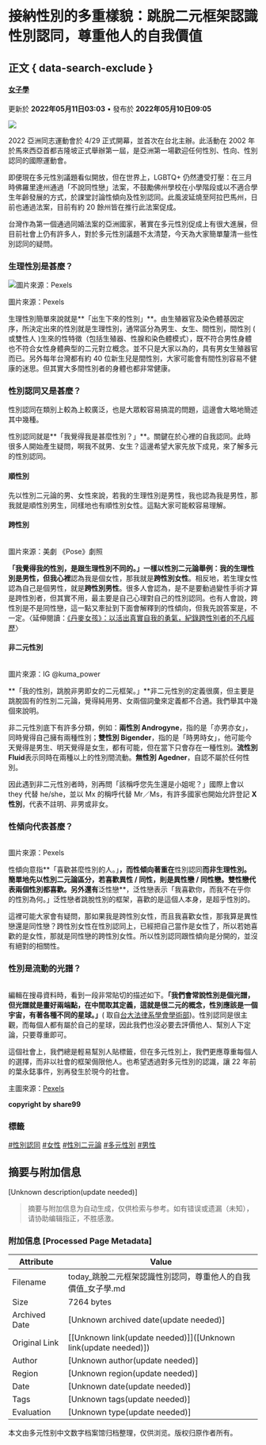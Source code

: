 # 接納性別的多重樣貌：跳脫二元框架認識性別認同，尊重他人的自我價值

## 正文 { data-search-exclude }


#### [女子學](https://today-obs.line-scdn.net/0hVezVCheFCUpHLx1RH1t2HX95BTt0SRNDZRtGezYnU3lsA0YVch1aKWonUmY6TEoaZ0lOeWB8B3pjHBtPcw/w644)

更新於 **2022年05月11日03:03** • 發布於 **2022年05月10日09:05**

![](https://today-obs.line-scdn.net/0hVezVCheFCUpHLx1RH1t2HX95BTt0SRNDZRtGezYnU3lsA0YVch1aKWonUmY6TEoaZ0lOeWB8B3pjHBtPcw/w644)

2022 亞洲同志運動會於 4/29 正式開幕，並首次在台北主辦。此活動在 2002 年於馬來西亞首都吉隆坡正式舉辦第一屆，是亞洲第一場歡迎任何性別、性向、性別認同的國際運動會。

即便現在多元性別議題看似開放，但在世界上，LGBTQ+ 仍然遭受打壓：在三月時佛羅里達州通過「不說同性戀」法案，不鼓勵佛州學校在小學階段或以不適合學生年齡發展的方式，於課堂討論性傾向及性別認同。此風波延燒至阿拉巴馬州，日前也通過法案，目前有約 20 餘州皆在推行此法案促成。

台灣作為第一個通過同婚法案的亞洲國家，著實在多元性別促成上有很大進展，但目前社會上仍有許多人，對於多元性別議題不太清楚，今天為大家簡單釐清一些性別認同的疑問。

### **生理性別是甚麼？**

![圖片來源：Pexels](https://today-obs.line-scdn.net/0hFQgWt-NIGX5aLg1lAlpmKWJ4FQ9pSAN3eE9VSygrQE11Alh_MUlKHXx7R1IkTg4oehsFHXp8FRl0GFgsZg/w644)

圖片來源：Pexels

生理性別簡單來說就是**「出生下來的性別」**。由生殖器官及染色體基因定序，所決定出來的性別就是生理性別，通常區分為男生、女生、間性別，間性別 ( 或雙性人 )生來的性特徵（包括生殖器、性腺和染色體模式），既不符合男性身體也不符合女性身體典型的二元對立概念。並不只是大家以為的，具有男女生殖器官而已。另外每年台灣都有約 40 位新生兒是間性別，大家可能會有間性別容易不健康的迷思。但其實大多間性別者的身體也都非常健康。

### **性別認同又是甚麼？**

性別認同在類別上較為上較廣泛，也是大眾較容易搞混的問題，這邊會大略地簡述其中幾種。

性別認同就是**「我覺得我是甚麼性別？」**。關鍵在於心裡的自我認同。此時很多人開始產生疑問，啊我不就男、女生？這邊希望大家先放下成見，來了解多元的性別認同。

#### **順性別**

先以性別二元論的男、女性來說，若我的生理性別是男性，我也認為我是男性，那我就是順性別男生，同樣地也有順性別女性。這點大家可能較容易理解。

#### **跨性別**

![圖片來源：美劇 《Pose》劇照](data:image/gif;base64,R0lGODlhAQABAIAAAAAAAP///yH5BAEAAAAALAAAAAABAAEAAAIBRAA7)

圖片來源：美劇 《Pose》劇照

**「我覺得我的性別，是跟生理性別不同的。」**一樣以性別二元論舉例：我的生理性別是男性，但我**心裡**認為我是個女性，那我就是**跨性別女性**。相反地，若生理女性認為自己是個男性，就是**跨性別男性**。很多人會認為，是不是要動過變性手術才算是跨性別者，但其實不用，最主要是自己心理對自己的性別認同。也有人會說，跨性別是不是同性戀，這一點又牽扯到下面會解釋到的性傾向，但我先說答案是，不一定。〈延伸閱讀：[《丹麥女孩》：以活出真實自我的勇氣，紀錄跨性別者的不凡經歷](https://share99.com/danish-girl)〉

#### **非二元性別**

![圖片來源：IG @kuma_power](data:image/gif;base64,R0lGODlhAQABAIAAAAAAAP///yH5BAEAAAAALAAAAAABAAEAAAIBRAA7)

圖片來源：IG @kuma_power

**「我的性別，跳脫非男即女的二元框架。」**非二元性別的定義很廣，但主要是跳脫固有的性別二元論，覺得純用男、女兩個詞彙來定義都不合適。我們舉其中幾個來說明。

非二元性別底下有許多分類，例如：**兩性別 Androgyne**，指的是「亦男亦女」，同時覺得自己擁有兩種性別；**雙性別 Bigender**，指的是「時男時女」，他可能今天覺得是男生、明天覺得是女生，都有可能，但在當下只會存在一種性別。**流性別 Fluid**表示同時在兩種以上的性別間流動。**無性別 Agedner**，自認不屬於任何性別。

因此遇到非二元性別者時，別再問「該稱呼您先生還是小姐呢？」國際上會以 they 代替 he/she，並以 Mx 的稱呼代替 Mr／Ms，有許多國家也開始允許登記 **X 性別**，代表不註明、非男或非女。

### **性傾向代表甚麼？**

![圖片來源：Pexels](data:image/gif;base64,R0lGODlhAQABAIAAAAAAAP///yH5BAEAAAAALAAAAAABAAEAAAIBRAA7)

圖片來源：Pexels

性傾向意指**「喜歡甚麼性別的人。」**，而性傾向著重在**性別認同**而非生理性別。簡單地先以性別二元論區分，若喜歡異性 / 同性，則是異性戀 / 同性戀。**雙性戀**代表兩個性別都喜歡。另外還有**泛性戀**，泛性戀表示「我喜歡你，而我不在乎你的性別為何。」泛性戀者跳脫性別的框架，喜歡的是這個人本身，是超乎性別的。

這裡可能大家會有疑問，那如果我是跨性別女性，而且我喜歡女性，那我算是異性戀還是同性戀？跨性別女性在性別認同上，已經把自己當作是女性了，所以若她喜歡的是女性，那就是同性戀的跨性別女性。所以性別認同跟性傾向是分開的，並沒有絕對的相關性。

### **性別是流動的光譜？**

![](data:image/gif;base64,R0lGODlhAQABAIAAAAAAAP///yH5BAEAAAAALAAAAAABAAEAAAIBRAA7)

編輯在搜尋資料時，看到一段非常貼切的描述如下。**「我們會常說性別是個光譜，但光譜就是畫好兩端點，在中間取其定義，這就是很二元的概念，性別應該是一個宇宙，有著各種不同的星球。」**( 取自[台大法律系學會學術部](https://medium.com/@ntulawazaleafestival?source=post_page-----ad12b185efa2--------------------------------))。性別認同是很主觀，而每個人都有屬於自己的星球，因此我們也沒必要去評價他人、幫別人下定論，只要尊重即可。

這個社會上，我們總是輕易幫別人貼標籤，但在多元性別上，我們更應尊重每個人的選擇，而非以社會的框架侷限他人。也希望透過對多元性別的認識，讓 22 年前的葉永鋕事件，別再發生於現今的社會。

主圖來源：[Pexels](https://www.pexels.com/zh-tw/photo/1280638/)

**copyright by share99**

### 標籤
[#性別認同](https://today.line.me/tw/v2/tag/aOvbq2?tag=%E6%80%A7%E5%88%A5%E8%AA%8D%E5%90%8C) 
[#女性](https://today.line.me/tw/v2/tag/wjD0kv?tag=%E5%A5%B3%E6%80%A7) 
[#性別二元論](https://today.line.me/tw/v2/tag/rDQP10?tag=%E6%80%A7%E5%88%A5%E4%BA%8C%E5%85%83%E8%AB%96) 
[#多元性別](https://today.line.me/tw/v2/tag/yQBgnE?tag=%E5%A4%9A%E5%85%83%E6%80%A7%E5%88%A5) 
[#男性](https://today.line.me/tw/v2/tag/XvJlN8?tag=%E7%94%B7%E6%80%A7)
<!-- tcd_original_link https://today.line.me/tw/v2/article/LXGrq9z -->


## 摘要与附加信息

<!-- tcd_abstract -->
[Unknown description(update needed)]
<!-- tcd_abstract_end -->

> 摘要与附加信息为自动生成，仅供检索与参考。如有错误或遗漏（未知），请协助编辑指正，不胜感激。

### 附加信息 [Processed Page Metadata]

| Attribute       | Value                                  |
|-----------------|----------------------------------------|
| Filename        | today_跳脫二元框架認識性別認同，尊重他人的自我價值_女子學.md                             |
| Size            | 7264 bytes                           |
| Archived Date   | [Unknown archived date(update needed)]                             |
| Original Link   | [[Unknown link(update needed)]]([Unknown link(update needed)])                       |
| Author          | [Unknown author(update needed)]                               |
| Region          | [Unknown region(update needed)]                               |
| Date            | [Unknown date(update needed)]                                 |
| Tags            | [Unknown tags(update needed)]                                 |
| Evaluation            | [Unknown type(update needed)]                                 |
<!-- tcd_table_end -->

本文由多元性别中文数字档案馆归档整理，仅供浏览。版权归原作者所有。
